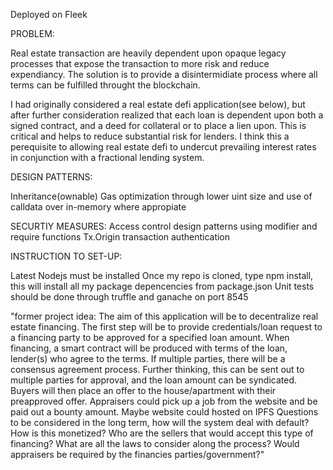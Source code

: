 Deployed on Fleek

PROBLEM:

Real estate transaction are heavily dependent upon opaque legacy processes that expose the transaction to more risk and reduce expendiancy.
The solution is to provide a disintermidiate process where all terms can be fulfilled throught the blockchain.

I had originally considered a real estate defi application(see below), but after further consideration realized that each loan is dependent upon 
both a signed contract, and a deed for collateral or to place a lien upon. This is critical and helps to reduce substantial risk for lenders. I think this a perequisite to allowing real estate defi to undercut prevailing interest rates in conjunction with a fractional lending system.


DESIGN PATTERNS:

Inheritance(ownable)
Gas optimization through lower uint size and use of calldata over in-memory where appropiate

SECURTIY MEASURES:
Access control design patterns using modifier and require functions
Tx.Origin transaction authentication

INSTRUCTION TO SET-UP:

Latest Nodejs must be installed
Once my repo is cloned, type npm install, this will install all my package depencencies from package.json
Unit tests should be done through truffle and ganache on port 8545


"former project idea: The aim of this application will be to decentralize real estate financing.
The first step will be to provide credentials/loan request to a financing party to be approved for a specified loan amount.
When financing, a smart contract will be produced with terms of the loan, lender(s) who agree to the terms. If multiple parties, there will be a consensus agreement process.
Further thinking, this can be sent out to multiple parties for approval, and the loan amount can be syndicated. Buyers will then place an offer to the house/apartment with their preapproved offer. Appraisers could pick up a job from the website and be paid out a bounty amount. Maybe website could hosted on IPFS
Questions to be considered in the long term, how will the system deal with default? How is this monetized? Who are the sellers that would accept this type of financing? What are all the laws to consider along the process? Would appraisers be required by the financies parties/government?"
